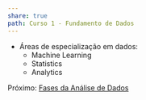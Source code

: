 ```yaml
---
share: true
path: Curso 1 - Fundamento de Dados
---
```

- Áreas de especialização em dados:
	- Machine Learning
	- Statistics
	- Analytics

Próximo: [Fases da Análise de Dados](Fases%20da%20An%C3%A1lise%20de%20Dados.md)

